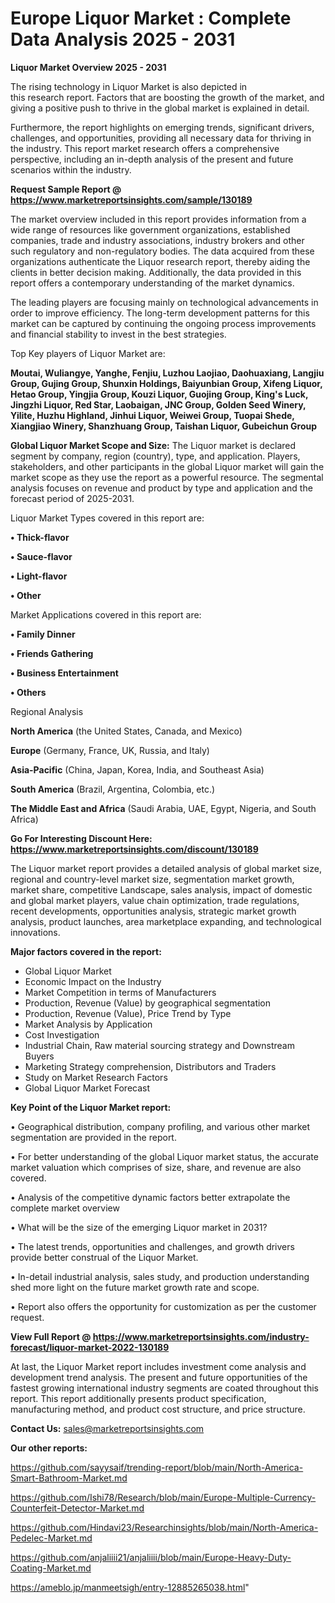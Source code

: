 # Europe Liquor Market : Complete Data Analysis 2025 - 2031

<Strong> Liquor Market Overview 2025 - 2031</strong>

The rising technology in Liquor Market is also depicted in this research report. Factors that are boosting the growth of the market, and giving a positive push to thrive in the global market is explained in detail.

Furthermore, the report highlights on emerging trends, significant drivers, challenges, and opportunities, providing all necessary data for thriving in the industry. This report market research offers a comprehensive perspective, including an in-depth analysis of the present and future scenarios within the industry.

<strong>Request Sample Report @ <a href=https://www.marketreportsinsights.com/sample/130189>https://www.marketreportsinsights.com/sample/130189</a></strong>

The market overview included in this report provides information from a wide range of resources like government organizations, established companies, trade and industry associations, industry brokers and other such regulatory and non-regulatory bodies. The data acquired from these organizations authenticate the Liquor research report, thereby aiding the clients in better decision making. Additionally, the data provided in this report offers a contemporary understanding of the market dynamics.

The leading players are focusing mainly on technological advancements in order to improve efficiency. The long-term development patterns for this market can be captured by continuing the ongoing process improvements and financial stability to invest in the best strategies.

Top Key players of Liquor Market are:

<strong>Moutai, Wuliangye, Yanghe, Fenjiu, Luzhou Laojiao, Daohuaxiang, Langjiu Group, Gujing Group, Shunxin Holdings, Baiyunbian Group, Xifeng Liquor, Hetao Group, Yingjia Group, Kouzi Liquor, Guojing Group, King's Luck, Jingzhi Liquor, Red Star, Laobaigan, JNC Group, Golden Seed Winery, Yilite, Huzhu Highland, Jinhui Liquor, Weiwei Group, Tuopai Shede, Xiangjiao Winery, Shanzhuang Group, Taishan Liquor, Gubeichun Group</strong>

<strong><b>Global Liquor Market Scope and Size:</b></strong>
The Liquor market is declared segment by company, region (country), type, and application. Players, stakeholders, and other participants in the global Liquor market will gain the market scope as they use the report as a powerful resource. The segmental analysis focuses on revenue and product by type and application and the forecast period of 2025-2031.

Liquor Market Types covered in this report are:

<strong>• Thick-flavor

• Sauce-flavor

• Light-flavor

• Other</strong>

Market Applications covered in this report are:

<strong>• Family Dinner

• Friends Gathering

• Business Entertainment

• Others</strong> 

Regional Analysis

<strong>North America</strong> (the United States, Canada, and Mexico)

<strong>Europe</strong> (Germany, France, UK, Russia, and Italy)

<strong>Asia-Pacific</strong> (China, Japan, Korea, India, and Southeast Asia)

<strong>South America</strong> (Brazil, Argentina, Colombia, etc.)

<strong>The Middle East and Africa</strong> (Saudi Arabia, UAE, Egypt, Nigeria, and South Africa)

<strong>Go For Interesting Discount Here: <a href=https://www.marketreportsinsights.com/discount/130189>https://www.marketreportsinsights.com/discount/130189</a></strong>

The Liquor market report provides a detailed analysis of global market size, regional and country-level market size, segmentation market growth, market share, competitive Landscape, sales analysis, impact of domestic and global market players, value chain optimization, trade regulations, recent developments, opportunities analysis, strategic market growth analysis, product launches, area marketplace expanding, and technological innovations.

<strong><b>Major factors covered in the report:</b></strong>
<ul>
  <li>Global Liquor Market </li>
  <li>Economic Impact on the Industry</li>
  <li>Market Competition in terms of Manufacturers</li>
  <li>Production, Revenue (Value) by geographical segmentation</li>
  <li>Production, Revenue (Value), Price Trend by Type</li>
  <li>Market Analysis by Application</li>
  <li>Cost Investigation</li>
  <li>Industrial Chain, Raw material sourcing strategy and Downstream Buyers</li>
  <li>Marketing Strategy comprehension, Distributors and Traders</li>
  <li>Study on Market Research Factors</li>
  <li>Global Liquor Market Forecast</li>
</ul>

<strong><b>Key Point of the Liquor Market report:</b></strong>

• Geographical distribution, company profiling, and various other market segmentation are provided in the report.

• For better understanding of the global Liquor market status, the accurate market valuation which comprises of size, share, and revenue are also covered.

• Analysis of the competitive dynamic factors better extrapolate the complete market overview

• What will be the size of the emerging Liquor market in 2031?

• The latest trends, opportunities and challenges, and growth drivers provide better construal of the Liquor Market.

• In-detail industrial analysis, sales study, and production understanding shed more light on the future market growth rate and scope.

• Report also offers the opportunity for customization as per the customer request.

<strong><b>View Full Report @ <a href=https://www.marketreportsinsights.com/industry-forecast/liquor-market-2022-130189>https://www.marketreportsinsights.com/industry-forecast/liquor-market-2022-130189</a></b></strong>


At last, the Liquor Market report includes investment come analysis and development trend analysis. The present and future opportunities of the fastest growing international industry segments are coated throughout this report. This report additionally presents product specification, manufacturing method, and product cost structure, and price structure.

<strong>Contact Us:</strong>
sales@marketreportsinsights.com

<strong>Our other reports:</strong>

<a href=https://github.com/sayysaif/trending-report/blob/main/North-America-Smart-Bathroom-Market.md>https://github.com/sayysaif/trending-report/blob/main/North-America-Smart-Bathroom-Market.md</a>

<a href=https://github.com/Ishi78/Research/blob/main/Europe-Multiple-Currency-Counterfeit-Detector-Market.md>https://github.com/Ishi78/Research/blob/main/Europe-Multiple-Currency-Counterfeit-Detector-Market.md</a>

<a href=https://github.com/Hindavi23/Researchinsights/blob/main/North-America-Pedelec-Market.md>https://github.com/Hindavi23/Researchinsights/blob/main/North-America-Pedelec-Market.md</a>

<a href=https://github.com/anjaliiii21/anjaliiii/blob/main/Europe-Heavy-Duty-Coating-Market.md>https://github.com/anjaliiii21/anjaliiii/blob/main/Europe-Heavy-Duty-Coating-Market.md</a>

<a href=https://ameblo.jp/manmeetsigh/entry-12885265038.html>https://ameblo.jp/manmeetsigh/entry-12885265038.html</a>"

